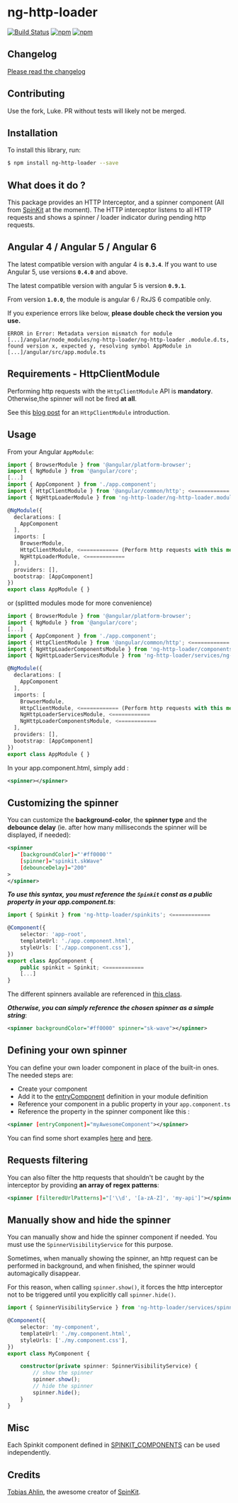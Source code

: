 # ng-http-loader

[![Build Status](https://travis-ci.org/mpalourdio/ng-http-loader.svg?branch=master)](https://travis-ci.org/mpalourdio/ng-http-loader)
[![npm](https://img.shields.io/npm/v/ng-http-loader.svg)](https://www.npmjs.com/package/ng-http-loader)
[![npm](https://img.shields.io/npm/dm/ng-http-loader.svg)](https://www.npmjs.com/package/ng-http-loader)

## Changelog

[Please read the changelog](CHANGELOG.md)

## Contributing

Use the fork, Luke. PR without tests will likely not be merged.

## Installation

To install this library, run:

```bash
$ npm install ng-http-loader --save
```

## What does it do ?

This package provides an HTTP Interceptor, and a spinner component (All from [SpinKit](https://github.com/tobiasahlin/SpinKit) at the moment).
The HTTP interceptor listens to all HTTP requests and shows a spinner / loader indicator during pending http requests.

## Angular 4 / Angular 5 / Angular 6

The latest compatible version with angular 4 is **``0.3.4``**.
If you want to use Angular 5, use versions **``0.4.0``** and above.

The latest compatible version with angular 5 is version **``0.9.1``**.

From version **``1.0.0``**, the module is angular 6 / RxJS 6 compatible only.

If you experience errors like below, **please double check the version you use.**

``ERROR in Error: Metadata version mismatch for module [...]/angular/node_modules/ng-http-loader/ng-http-loader
  .module.d.ts, found version x, expected y, resolving symbol AppModule in [...]/angular/src/app.module.ts``

## Requirements - HttpClientModule

Performing http requests with the ``HttpClientModule`` API is **mandatory**. Otherwise,the spinner will not be fired **at all**.

See this [blog post](http://blog.ninja-squad.com/2017/07/17/http-client-module/) for an ``HttpClientModule`` introduction.

## Usage

From your Angular `AppModule`:

```typescript
import { BrowserModule } from '@angular/platform-browser';
import { NgModule } from '@angular/core';
[...]
import { AppComponent } from './app.component';
import { HttpClientModule } from '@angular/common/http'; <============
import { NgHttpLoaderModule } from 'ng-http-loader/ng-http-loader.module'; <============

@NgModule({
  declarations: [
    AppComponent
  ],
  imports: [
    BrowserModule,
    HttpClientModule, <============ (Perform http requests with this module)
    NgHttpLoaderModule, <============
  ],
  providers: [],
  bootstrap: [AppComponent]
})
export class AppModule { }
```

or (splitted modules mode for more convenience)

```typescript
import { BrowserModule } from '@angular/platform-browser';
import { NgModule } from '@angular/core';
[...]
import { AppComponent } from './app.component';
import { HttpClientModule } from '@angular/common/http'; <============
import { NgHttpLoaderComponentsModule } from 'ng-http-loader/components/ng-http-loader-components.module'; <============
import { NgHttpLoaderServicesModule } from 'ng-http-loader/services/ng-http-loader-services.module'; <============

@NgModule({
  declarations: [
    AppComponent
  ],
  imports: [
    BrowserModule,
    HttpClientModule, <============ (Perform http requests with this module)
    NgHttpLoaderServicesModule, <============
    NgHttpLoaderComponentsModule, <============
  ],
  providers: [],
  bootstrap: [AppComponent]
})
export class AppModule { }
```

In your app.component.html, simply add :
```xml
<spinner></spinner>
```

## Customizing the spinner

You can customize the **background-color**, the **spinner type** and the **debounce delay** (ie. after how many milliseconds the spinner will be displayed, if needed):
```xml
<spinner 
    [backgroundColor]="'#ff0000'"
    [spinner]="spinkit.skWave"
    [debounceDelay]="200"
>
</spinner>
```

**_To use this syntax, you must reference the ``Spinkit`` const as a public property in your app.component.ts_**:

```typescript
import { Spinkit } from 'ng-http-loader/spinkits'; <============

@Component({
    selector: 'app-root',
    templateUrl: './app.component.html',
    styleUrls: ['./app.component.css'],
})
export class AppComponent {
    public spinkit = Spinkit; <============
    [...]
}
```
The different spinners available are referenced in [this class](src/spinkits.ts).


**_Otherwise, you can simply reference the chosen spinner as a simple string_**:

```xml
<spinner backgroundColor="#ff0000" spinner="sk-wave"></spinner>
```

## Defining your own spinner

You can define your own loader component in place of the built-in ones. The needed steps are:

- Create your component
- Add it to the [entryComponent](https://angular.io/guide/ngmodule-faq#what-is-an-entry-component) definition in your module definition
- Reference your component in a public property in your ``app.component.ts``
- Reference the property in the spinner component like this :
```xml
<spinner [entryComponent]="myAwesomeComponent"></spinner>
```

You can find some short examples [here](https://gist.github.com/mpalourdio/2c0bec03d610b24ff49db649fbb69a48) and [here](https://gist.github.com/mpalourdio/e05b4495de2abeeecfcf92d70e4ef93e).


## Requests filtering

You can also filter the http requests that shouldn't be caught by the interceptor by providing **an array of regex patterns**:
```xml
<spinner [filteredUrlPatterns]="['\\d', '[a-zA-Z]', 'my-api']"></spinner>
```

## Manually show and hide the spinner

You can manually show and hide the spinner component if needed. You must use the ``SpinnerVisibilityService`` for this purpose.  

Sometimes, when manually showing the spinner, an http request can be performed in background, and when finished, the spinner would automagically disappear.  

For this reason, when calling ``spinner.show()``, it forces the http interceptor not to be triggered until you explicitly call ``spinner.hide()``.

```typescript
import { SpinnerVisibilityService } from 'ng-http-loader/services/spinner-visibility.service';

@Component({
    selector: 'my-component',
    templateUrl: './my.component.html',
    styleUrls: ['./my.component.css'],
})
export class MyComponent {

    constructor(private spinner: SpinnerVisibilityService) {
        // show the spinner
        spinner.show();
        // hide the spinner
        spinner.hide();
    }
}
```

## Misc

Each Spinkit component defined in [SPINKIT_COMPONENTS](src/spinkits.ts#L30) can be used independently.

## Credits

[Tobias Ahlin](https://github.com/tobiasahlin), the awesome creator of [SpinKit](https://github.com/tobiasahlin/SpinKit).
